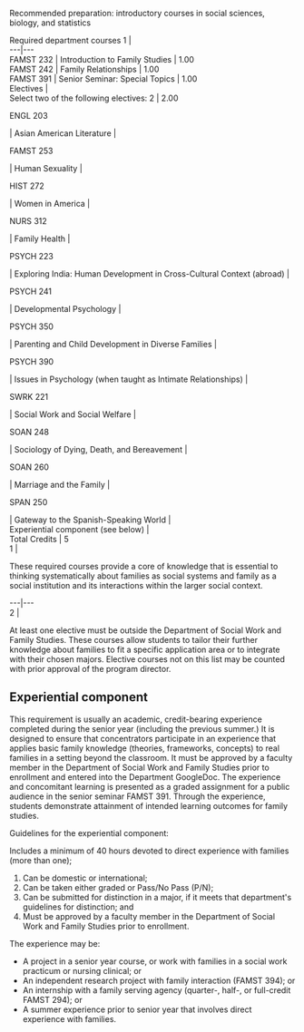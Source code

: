 Recommended preparation: introductory courses in social sciences, biology, and
statistics

Required department courses  1  |  
---|---  
FAMST 232  |  Introduction to Family Studies  |  1.00  
FAMST 242  |  Family Relationships  |  1.00  
FAMST 391  |  Senior Seminar: Special Topics  |  1.00  
Electives  |  
Select two of the following electives:  2  |  2.00  
  
ENGL 203

|  Asian American Literature  |  
  
FAMST 253

|  Human Sexuality  |  
  
HIST 272

|  Women in America  |  
  
NURS 312

|  Family Health  |  
  
PSYCH 223

|  Exploring India: Human Development in Cross-Cultural Context (abroad)  |  
  
PSYCH 241

|  Developmental Psychology  |  
  
PSYCH 350

|  Parenting and Child Development in Diverse Families  |  
  
PSYCH 390

|  Issues in Psychology (when taught as Intimate Relationships)  |  
  
SWRK 221

|  Social Work and Social Welfare  |  
  
SOAN 248

|  Sociology of Dying, Death, and Bereavement  |  
  
SOAN 260

|  Marriage and the Family  |  
  
SPAN 250

|  Gateway to the Spanish-Speaking World  |  
Experiential component (see below)  |  
Total Credits  |  5  
1  |

These required courses provide a core of knowledge that is essential to
thinking systematically about families as social systems and family as a
social institution and its interactions within the larger social context.  
  
---|---  
2  |

At least one elective must be outside the Department of Social Work and Family
Studies. These courses allow students to tailor their further knowledge about
families to fit a specific application area or to integrate with their chosen
majors. Elective courses not on this list may be counted with prior approval
of the program director.  
  
##  Experiential component

This requirement is usually an academic, credit-bearing experience completed
during the senior year (including the previous summer.) It is designed to
ensure that concentrators participate in an experience that applies basic
family knowledge (theories, frameworks, concepts) to real families in a
setting beyond the classroom. It must be approved by a faculty member in the
Department of Social Work and Family Studies prior to enrollment and entered
into the Department GoogleDoc. The experience and concomitant learning is
presented as a graded assignment for a public audience in the senior seminar
FAMST 391. Through the experience, students demonstrate attainment of intended
learning outcomes for family studies.

Guidelines for the experiential component:

Includes a minimum of 40 hours devoted to direct experience with families
(more than one);

  1. Can be domestic or international; 
  2. Can be taken either graded or Pass/No Pass (P/N); 
  3. Can be submitted for distinction in a major, if it meets that department's guidelines for distinction; and 
  4. Must be approved by a faculty member in the Department of Social Work and Family Studies prior to enrollment. 

The experience may be:

  * A project in a senior year course, or work with families in a social work practicum or nursing clinical; or 
  * An independent research project with family interaction (FAMST 394); or 
  * An internship with a family serving agency (quarter-, half-, or full-credit FAMST 294); or 
  * A summer experience prior to senior year that involves direct experience with families. 

